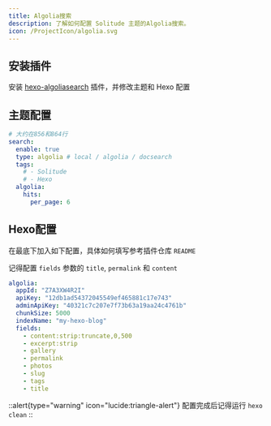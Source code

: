 ```yaml
---
title: Algolia搜索
description: 了解如何配置 Solitude 主题的Algolia搜索。
icon: /ProjectIcon/algolia.svg
---
```


## 安装插件 ​

安装 [hexo-algoliasearch](https://github.com/LouisBarranqueiro/hexo-algoliasearch) 插件，并修改主题和 Hexo 配置


## 主题配置 

```yml [_config.solitude.yml]
# 大约在856和864行
search:
  enable: true
  type: algolia # local / algolia / docsearch
  tags:
    # - Solitude
    # - Hexo
  algolia:
    hits:
      per_page: 6
```

## Hexo配置

在最底下加入如下配置，具体如何填写参考插件仓库 `README`

记得配置 `fields` 参数的 `title`, `permalink` 和 `content`

```yml [_config.yml]
algolia:
  appId: "Z7A3XW4R2I"
  apiKey: "12db1ad54372045549ef465881c17e743"
  adminApiKey: "40321c7c207e7f73b63a19aa24c4761b"
  chunkSize: 5000
  indexName: "my-hexo-blog"
  fields:
    - content:strip:truncate,0,500
    - excerpt:strip
    - gallery
    - permalink
    - photos
    - slug
    - tags
    - title
```

::alert{type="warning" icon="lucide:triangle-alert"}
  配置完成后记得运行 `hexo clean`
::